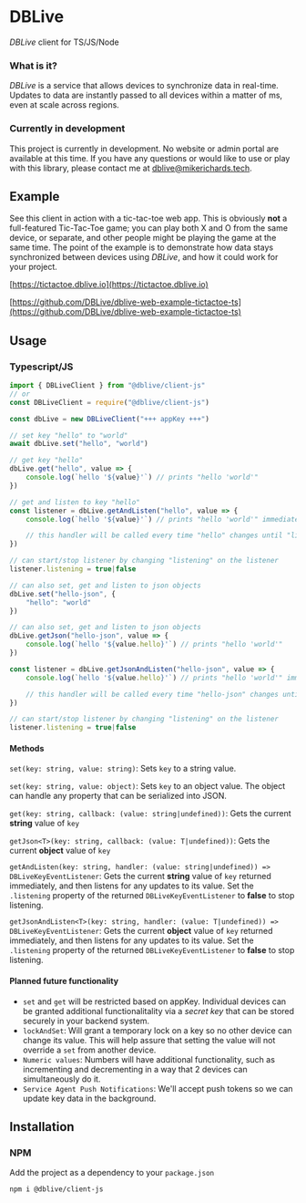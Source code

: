 # DBLive
*DBLive* client for TS/JS/Node

### What is it?
*DBLive* is a service that allows devices to synchronize data in real-time. Updates to data are instantly passed to all devices within a matter of ms, even at scale across regions.

### Currently in development
This project is currently in development. No website or admin portal are available at this time. If you have any questions or would like to use or play with this library, please contact me at [dblive@mikerichards.tech](mailto:dblive@mikerichards.tech).

## Example
See this client in action with a tic-tac-toe web app. This is obviously **not** a full-featured Tic-Tac-Toe game; you can play both X and O from the same device, or separate, and other people might be playing the game at the same time. The point of the example is to demonstrate how data stays synchronized between devices using *DBLive*, and how it could work for your project.

[https://tictactoe.dblive.io](https://tictactoe.dblive.io)

[https://github.com/DBLive/dblive-web-example-tictactoe-ts](https://github.com/DBLive/dblive-web-example-tictactoe-ts)

## Usage

### Typescript/JS
```typescript
import { DBLiveClient } from "@dblive/client-js" 
// or
const DBLiveClient = require("@dblive/client-js")

const dbLive = new DBLiveClient("+++ appKey +++")

// set key "hello" to "world"
await dbLive.set("hello", "world")

// get key "hello"
dbLive.get("hello", value => {
	console.log(`hello '${value}'`) // prints "hello 'world'"
})

// get and listen to key "hello"
const listener = dbLive.getAndListen("hello", value => {
	console.log(`hello '${value}'`) // prints "hello 'world'" immediately

	// this handler will be called every time "hello" changes until "listener.listening" is false
})

// can start/stop listener by changing "listening" on the listener
listener.listening = true|false

// can also set, get and listen to json objects
dbLive.set("hello-json", {
	"hello": "world"
})

// can also set, get and listen to json objects
dbLive.getJson("hello-json", value => {
	console.log(`hello '${value.hello}'`) // prints "hello 'world'"
})

const listener = dbLive.getJsonAndListen("hello-json", value => {
	console.log(`hello '${value.hello}'`) // prints "hello 'world'" immediately

	// this handler will be called every time "hello-json" changes until "listener.listening" is false
})

// can start/stop listener by changing "listening" on the listener
listener.listening = true|false
```

#### Methods
`set(key: string, value: string)`: Sets `key` to a string value.

`set(key: string, value: object)`: Sets `key` to an object value. The object can handle any property that can be serialized into JSON.

`get(key: string, callback: (value: string|undefined))`: Gets the current **string** value of `key`

`getJson<T>(key: string, callback: (value: T|undefined))`: Gets the current **object** value of `key`

`getAndListen(key: string, handler: (value: string|undefined)) => DBLiveKeyEventListener`: Gets the current **string** value of `key` returned immediately, and then listens for any updates to its value. Set the `.listening` property of the returned `DBLiveKeyEventListener` to **false** to stop listening.

`getJsonAndListen<T>(key: string, handler: (value: T|undefined)) => DBLiveKeyEventListener`: Gets the current **object** value of `key` returned immediately, and then listens for any updates to its value. Set the `.listening` property of the returned `DBLiveKeyEventListener` to **false** to stop listening.

#### Planned future functionality
  * `set` and `get` will be restricted based on appKey. Individual devices can be granted additional functionalitality via a *secret key* that can be stored securely in your backend system.
  * `lockAndSet`: Will grant a temporary lock on a key so no other device can change its value. This will help assure that setting the value will not override a `set` from another device.
  * `Numeric values`: Numbers will have additional functionality, such as incrementing and decrementing in a way that 2 devices can simultaneously do it.
  * `Service Agent Push Notifications`: We'll accept push tokens so we can update key data in the background.

## Installation

### NPM
Add the project as a dependency to your `package.json`

`npm i @dblive/client-js`
